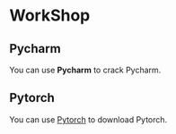 # WorkShop

## Pycharm
You can use **Pycharm** to crack Pycharm.

## Pytorch
You can use [Pytorch](https://download.pytorch.org/whl/torch_stable.html) to download Pytorch.
